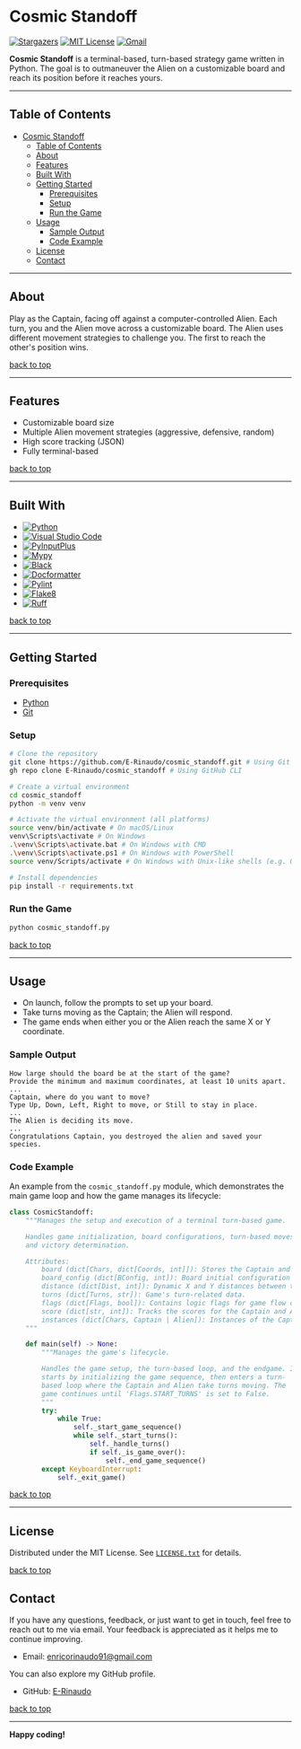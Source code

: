 # Cosmic Standoff

[![Stargazers][stars-shield]][stars-url]
[![MIT License][license-shield]][license-url]
[![Gmail][Gmail-shield]][Gmail-url]

**Cosmic Standoff** is a terminal-based, turn-based strategy game written in Python.
The goal is to outmaneuver the Alien on a customizable board and reach its position before it reaches yours.

---

## Table of Contents

- [Cosmic Standoff](#cosmic-standoff)
  - [Table of Contents](#table-of-contents)
  - [About](#about)
  - [Features](#features)
  - [Built With](#built-with)
  - [Getting Started](#getting-started)
    - [Prerequisites](#prerequisites)
    - [Setup](#setup)
    - [Run the Game](#run-the-game)
  - [Usage](#usage)
    - [Sample Output](#sample-output)
    - [Code Example](#code-example)
  - [License](#license)
  - [Contact](#contact)

---

## About

Play as the Captain, facing off against a computer-controlled Alien. Each turn, you and the Alien move across a customizable board. The Alien uses different movement strategies to challenge you. The first to reach the other's position wins.

[back to top](#cosmic-standoff)

---

## Features

- Customizable board size
- Multiple Alien movement strategies (aggressive, defensive, random)
- High score tracking (JSON)
- Fully terminal-based

[back to top](#cosmic-standoff)

---

## Built With

- [![Python][Python-badge]][Python-url]
- [![Visual Studio Code][VSCode-badge]][VSCode-url]
- [![PyInputPlus][PyInputPlus-badge]][PyInputPlus-url]
- [![Mypy][Mypy-badge]][Mypy-url]
- [![Black][Black-badge]][Black-url]
- [![Docformatter][Docformatter-badge]][Docformatter-url]
- [![Pylint][Pylint-badge]][Pylint-url]
- [![Flake8][Flake8-badge]][Flake8-url]
- [![Ruff][Ruff-badge]][Ruff-url]
  
[back to top](#cosmic-standoff)

---

## Getting Started

### Prerequisites

- [Python][Python-download]
- [Git][Git-download]
  
### Setup

```bash
# Clone the repository
git clone https://github.com/E-Rinaudo/cosmic_standoff.git # Using Git
gh repo clone E-Rinaudo/cosmic_standoff # Using GitHub CLI

# Create a virtual environment
cd cosmic_standoff
python -m venv venv

# Activate the virtual environment (all platforms)
source venv/bin/activate # On macOS/Linux
venv\Scripts\activate # On Windows
.\venv\Scripts\activate.bat # On Windows with CMD
.\venv\Scripts\activate.ps1 # On Windows with PowerShell
source venv/Scripts/activate # On Windows with Unix-like shells (e.g. Git Bash)

# Install dependencies
pip install -r requirements.txt
```

### Run the Game

```bash
python cosmic_standoff.py
```

[back to top](#cosmic-standoff)

---

## Usage

- On launch, follow the prompts to set up your board.
- Take turns moving as the Captain; the Alien will respond.
- The game ends when either you or the Alien reach the same X or Y coordinate.

### Sample Output

```text
How large should the board be at the start of the game?
Provide the minimum and maximum coordinates, at least 10 units apart.
...
Captain, where do you want to move?
Type Up, Down, Left, Right to move, or Still to stay in place.
...
The Alien is deciding its move.
...
Congratulations Captain, you destroyed the alien and saved your species.
```

### Code Example

An example from the `cosmic_standoff.py`  module, which demonstrates the main game loop and how the game manages its lifecycle:

```py
class CosmicStandoff:
    """Manages the setup and execution of a terminal turn-based game.

    Handles game initialization, board configurations, turn-based moves,
    and victory determination.

    Attributes:
        board (dict[Chars, dict[Coords, int]]): Stores the Captain and Alien's coordinates.
        board_config (dict[BConfig, int]): Board initial configuration settings.
        distance (dict[Dist, int]): Dynamic X and Y distances between the Captain and Alien.
        turns (dict[Turns, str]): Game's turn-related data.
        flags (dict[Flags, bool]): Contains logic flags for game flow control.
        score (dict[str, int]): Tracks the scores for the Captain and Alien.
        instances (dict[Chars, Captain | Alien]): Instances of the Captain and Alien classes.
    """

    def main(self) -> None:
        """Manages the game's lifecycle.

        Handles the game setup, the turn-based loop, and the endgame. It
        starts by initializing the game sequence, then enters a turn-
        based loop where the Captain and Alien take turns moving. The
        game continues until 'Flags.START_TURNS' is set to False.
        """
        try:
            while True:
                self._start_game_sequence()
                while self._start_turns():
                    self._handle_turns()
                    if self._is_game_over():
                        self._end_game_sequence()
        except KeyboardInterrupt:
            self._exit_game()
```

[back to top](#cosmic-standoff)

---

## License

Distributed under the MIT License. See [`LICENSE.txt`][license-url] for details.

[back to top](#cosmic-standoff)

## Contact

If you have any questions, feedback, or just want to get in touch, feel free to reach out to me via email. Your feedback is appreciated as it helps me to continue improving.

- Email: <enricorinaudo91@gmail.com>  

You can also explore my GitHub profile.

- GitHub: [E-Rinaudo](https://github.com/E-Rinaudo)

[back to top](#cosmic-standoff)

---

**Happy coding!**

<!-- SHIELDS -->
[stars-shield]: https://img.shields.io/github/stars/E-Rinaudo/cosmic_standoff.svg?style=flat
[stars-url]: https://github.com/E-Rinaudo/cosmic-standoff/stargazers
[license-shield]: https://img.shields.io/github/license/E-Rinaudo/cosmic_standoff.svg?style=flat
[license-url]: https://github.com/E-Rinaudo/cosmic-standoff/blob/main/LICENSE.txt
[Gmail-shield]: https://img.shields.io/badge/Gmail-D14836?style=flat&logo=gmail&logoColor=white
[Gmail-url]: mailto:enricorinaudo91@gmail.com

<!-- BADGES -->
[Python-badge]: https://img.shields.io/badge/python-3670A0?logo=python&logoColor=ffdd54&style=flat
[Python-url]: https://docs.python.org/3/
[VSCode-badge]: https://img.shields.io/badge/Visual%20Studio%20Code-007ACC?logo=visualstudiocode&logoColor=fff&style=flat
[VSCode-url]: https://code.visualstudio.com/docs
[PyInputPlus-badge]:https://img.shields.io/badge/PyInputPlus-4caf50?logo=python&logoColor=ffdd54&style=flat
[PyInputPlus-url]: https://pyinputplus.readthedocs.io/en/latest/
[Mypy-badge]: https://img.shields.io/badge/mypy-checked-blue?style=flat
[Mypy-url]: https://mypy.readthedocs.io/
[Black-badge]: https://img.shields.io/badge/code%20style-black-000000.svg
[Black-url]: https://black.readthedocs.io/en/stable/
[Pylint-badge]: https://img.shields.io/badge/linting-pylint-yellowgreen?style=flat
[Pylint-url]: https://pylint.readthedocs.io/
[Ruff-badge]: https://img.shields.io/endpoint?url=https://raw.githubusercontent.com/astral-sh/ruff/main/assets/badge/v2.json
[Ruff-url]: https://docs.astral.sh/ruff/tutorial/
[Flake8-badge]: https://img.shields.io/badge/linting-flake8-blue?style=flat
[Flake8-url]: https://flake8.pycqa.org/en/latest/
[Docformatter-badge]: https://img.shields.io/badge/formatter-docformatter-fedcba.svg
[Docformatter-url]: https://github.com/PyCQA/docformatter

<!-- PREREQUISITES LINKS -->
[Python-download]: https://www.python.org/downloads/
[Git-download]: https://git-scm.com
